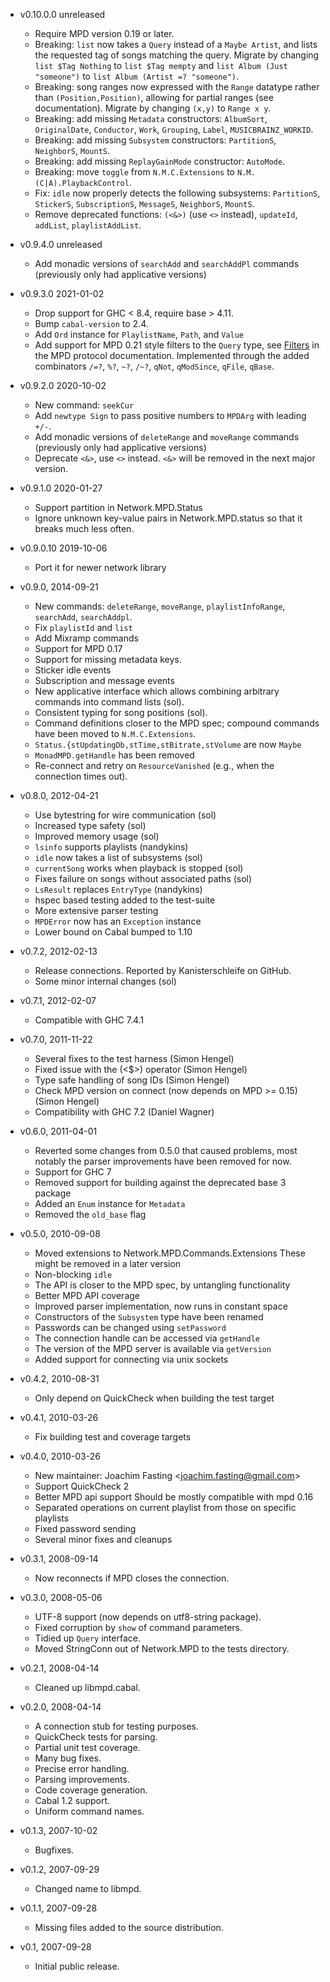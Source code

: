* v0.10.0.0 unreleased
    - Require MPD version 0.19 or later.
    - Breaking: `list` now takes a `Query` instead of a `Maybe Artist`, and lists the requested tag of songs matching the query.
      Migrate by changing `list $Tag Nothing` to `list $Tag mempty` and `list Album (Just "someone")` to `list Album (Artist =? "someone")`.
    - Breaking: song ranges now expressed with the `Range` datatype rather than `(Position,Position)`, allowing for partial ranges (see documentation).
      Migrate by changing `(x,y)` to `Range x y`.
    - Breaking: add missing `Metadata` constructors: `AlbumSort`, `OriginalDate`, `Conductor`, `Work`, `Grouping`, `Label`, `MUSICBRAINZ_WORKID`.
    - Breaking: add missing `Subsystem` constructors: `PartitionS`, `NeighborS`, `MountS`.
    - Breaking: add missing `ReplayGainMode` constructor: `AutoMode`.
    - Breaking: move `toggle` from `N.M.C.Extensions` to `N.M.(C|A).PlaybackControl`.
    - Fix: `idle` now properly detects the following subsystems: `PartitionS`, `StickerS`, `SubscriptionS`, `MessageS`, `NeighborS`, `MountS`.
    - Remove deprecated functions: `(<&>)` (use `<>` instead), `updateId`, `addList`, `playlistAddList`.

* v0.9.4.0 unreleased
    - Add monadic versions of `searchAdd` and `searchAddPl` commands (previously
      only had applicative versions)

* v0.9.3.0 2021-01-02
    - Drop support for GHC < 8.4, require base > 4.11.
    - Bump `cabal-version` to 2.4.
    - Add `Ord` instance for `PlaylistName`, `Path`, and `Value`
    - Add support for MPD 0.21 style filters to the `Query` type,
      see [Filters](https://www.musicpd.org/doc/html/protocol.html#filters) in the MPD protocol documentation. 
      Implemented through the added combinators `/=?`, `%?`, `~?`, `/~?`, `qNot`, `qModSince`, `qFile`, `qBase`.
    
* v0.9.2.0 2020-10-02
    - New command: `seekCur`
    - Add `newtype Sign` to pass positive numbers to `MPDArg` with leading `+/-`.
    - Add monadic versions of `deleteRange` and `moveRange` commands (previously
      only had applicative versions)
    - Deprecate `<&>`, use `<>` instead. `<&>` will be removed in the next major version.

* v0.9.1.0 2020-01-27
    - Support partition in Network.MPD.Status
    - Ignore unknown key-value pairs in Network.MPD.status so that it breaks much less often.

* v0.9.0.10 2019-10-06
    - Port it for newer network library

* v0.9.0, 2014-09-21
    - New commands: `deleteRange`, `moveRange`, `playlistInfoRange`,
      `searchAdd`, `searchAddpl`.
    - Fix `playlistId` and `list`
    - Add Mixramp commands
    - Support for MPD 0.17
    - Support for missing metadata keys.
    - Sticker idle events
    - Subscription and message events
    - New applicative interface which allows combining arbitrary commands
      into command lists (sol).
    - Consistent typing for song positions (sol).
    - Command definitions closer to the MPD spec; compound commands
      have been moved to `N.M.C.Extensions`.
    - `Status.{stUpdatingDb,stTime,stBitrate,stVolume` are now `Maybe`
    - `MonadMPD.getHandle` has been removed
    - Re-connect and retry on `ResourceVanished` (e.g., when the
      connection times out).

* v0.8.0, 2012-04-21
    - Use bytestring for wire communication (sol)
    - Increased type safety (sol)
    - Improved memory usage (sol)
    - `lsinfo` supports playlists (nandykins)
    - `idle` now takes a list of subsystems (sol)
    - `currentSong` works when playback is stopped (sol)
    - Fixes failure on songs without associated paths (sol)
    - `LsResult` replaces `EntryType` (nandykins)
    - hspec based testing added to the test-suite
    - More extensive parser testing
    - `MPDError` now has an `Exception` instance
    - Lower bound on Cabal bumped to 1.10

* v0.7.2, 2012-02-13
    - Release connections. Reported by Kanisterschleife on GitHub.
    - Some minor internal changes (sol)

* v0.7.1, 2012-02-07
    - Compatible with GHC 7.4.1

* v0.7.0, 2011-11-22
    - Several fixes to the test harness (Simon Hengel)
    - Fixed issue with the (<$>) operator (Simon Hengel)
    - Type safe handling of song IDs (Simon Hengel)
    - Check MPD version on connect (now depends on MPD >= 0.15) (Simon Hengel)
    - Compatibility with GHC 7.2 (Daniel Wagner)

* v0.6.0, 2011-04-01
    - Reverted some changes from 0.5.0 that caused problems,
      most notably the parser improvements have been removed for now.
    - Support for GHC 7
    - Removed support for building against the deprecated base 3 package
    - Added an `Enum` instance for `Metadata`
    - Removed the `old_base` flag

* v0.5.0, 2010-09-08
    - Moved extensions to Network.MPD.Commands.Extensions
      These might be removed in a later version
    - Non-blocking `idle`
    - The API is closer to the MPD spec, by untangling functionality
    - Better MPD API coverage
    - Improved parser implementation, now runs in constant space
    - Constructors of the `Subsystem` type have been renamed
    - Passwords can be changed using `setPassword`
    - The connection handle can be accessed via `getHandle`
    - The version of the MPD server is available via `getVersion`
    - Added support for connecting via unix sockets

* v0.4.2, 2010-08-31
    - Only depend on QuickCheck when building the test target

* v0.4.1, 2010-03-26
    - Fix building test and coverage targets

* v0.4.0, 2010-03-26
    - New maintainer: Joachim Fasting \<joachim.fasting@gmail.com\>
    - Support QuickCheck 2
    - Better MPD api support
      Should be mostly compatible with mpd 0.16
    - Separated operations on current playlist from those on specific
      playlists
    - Fixed password sending
    - Several minor fixes and cleanups

* v0.3.1, 2008-09-14
    - Now reconnects if MPD closes the connection.

* v0.3.0, 2008-05-06
    - UTF-8 support (now depends on utf8-string package).
    - Fixed corruption by `show` of command parameters.
    - Tidied up `Query` interface.
    - Moved StringConn out of Network.MPD to the tests directory.

* v0.2.1, 2008-04-14
    - Cleaned up libmpd.cabal.

* v0.2.0, 2008-04-14
    - A connection stub for testing purposes.
    - QuickCheck tests for parsing.
    - Partial unit test coverage.
    - Many bug fixes.
    - Precise error handling.
    - Parsing improvements.
    - Code coverage generation.
    - Cabal 1.2 support.
    - Uniform command names.

* v0.1.3, 2007-10-02
    - Bugfixes.

* v0.1.2, 2007-09-29
    - Changed name to libmpd.

* v0.1.1, 2007-09-28
    - Missing files added to the source distribution.

* v0.1, 2007-09-28
    - Initial public release.
